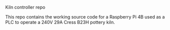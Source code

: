 Kiln controller repo

This repo contains the working source code for a Raspberry Pi 4B used as a PLC to operate a 240V 29A Cress B23H pottery kiln.
